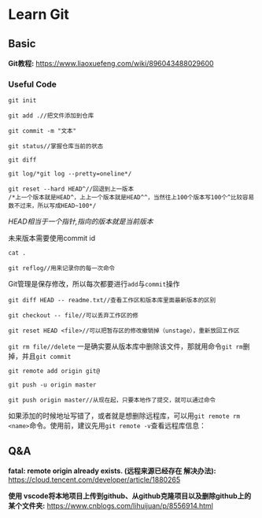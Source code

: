 # Learn Git

## Basic
**Git教程:**
https://www.liaoxuefeng.com/wiki/896043488029600
### Useful Code

`git init`

`git add .//把文件添加到仓库`

`git commit -m "文本"`

`git status//掌握仓库当前的状态`

`git diff`

`git log/*git log --pretty=oneline*/`

```
git reset --hard HEAD^//回退到上一版本
/*上一个版本就是HEAD^，上上一个版本就是HEAD^^，当然往上100个版本写100个^比较容易数不过来，所以写成HEAD~100*/
```

*HEAD相当于一个指针,指向的版本就是当前版本*

未来版本需要使用commit id

`cat .`

`git reflog//用来记录你的每一次命令`

Git管理是保存修改，所以每次都要进行`add`与`commit`操作

`git diff HEAD -- readme.txt//查看工作区和版本库里面最新版本的区别`

`git checkout -- file//可以丢弃工作区的修`

`git reset HEAD <file>//可以把暂存区的修改撤销掉（unstage），重新放回工作区`

`git rm file//delete`
一是确实要从版本库中删除该文件，那就用命令`git rm`删掉，并且`git commit`

`git remote add origin git@`

`git push -u origin master`

`git push origin master//从现在起，只要本地作了提交，就可以通过命令`

如果添加的时候地址写错了，或者就是想删除远程库，可以用`git remote rm <name>`命令。使用前，建议先用`git remote -v`查看远程库信息：

## Q&A

**fatal: remote origin already exists. (远程来源已经存在 解决办法):**
https://cloud.tencent.com/developer/article/1880265

**使用 vscode将本地项目上传到github、从github克隆项目以及删除github上的某个文件夹:**
https://www.cnblogs.com/lihuijuan/p/8556914.html
